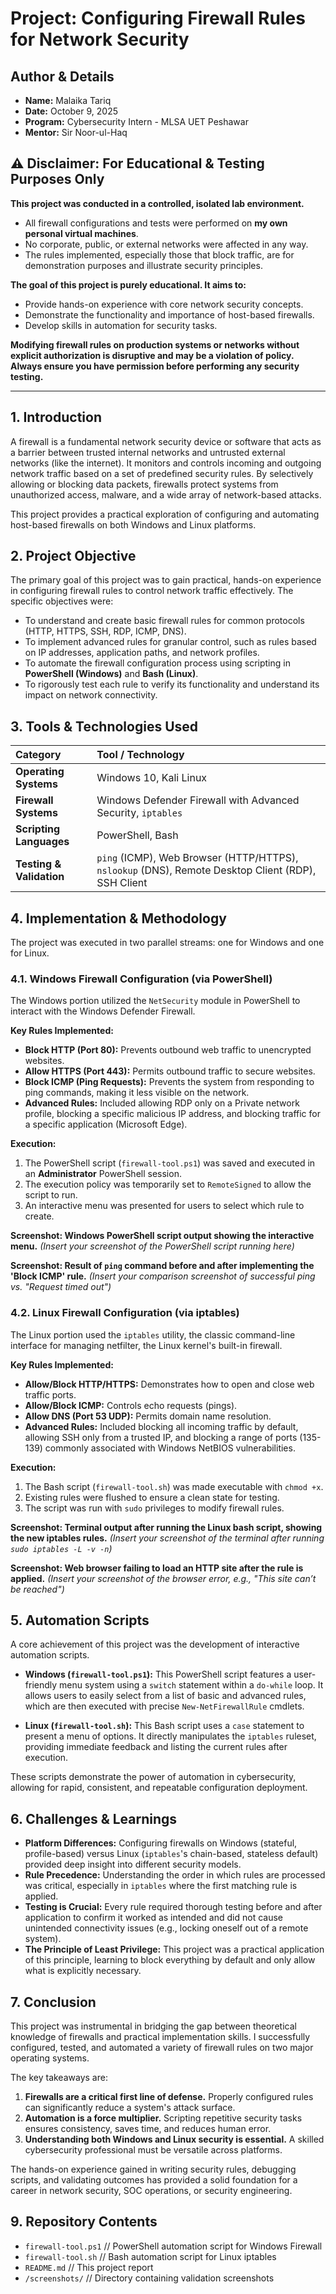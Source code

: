 # **Project: Configuring Firewall Rules for Network Security**

## **Author & Details**

*   **Name:** Malaika Tariq
*   **Date:** October 9, 2025
*   **Program:** Cybersecurity Intern - MLSA UET Peshawar
*   **Mentor:** Sir Noor-ul-Haq

## **⚠️ Disclaimer: For Educational & Testing Purposes Only**

**This project was conducted in a controlled, isolated lab environment.**
*   All firewall configurations and tests were performed on **my own personal virtual machines**.
*   No corporate, public, or external networks were affected in any way.
*   The rules implemented, especially those that block traffic, are for demonstration purposes and illustrate security principles.

**The goal of this project is purely educational. It aims to:**
*   Provide hands-on experience with core network security concepts.
*   Demonstrate the functionality and importance of host-based firewalls.
*   Develop skills in automation for security tasks.

**Modifying firewall rules on production systems or networks without explicit authorization is disruptive and may be a violation of policy. Always ensure you have permission before performing any security testing.**

---

## **1. Introduction**

A firewall is a fundamental network security device or software that acts as a barrier between trusted internal networks and untrusted external networks (like the internet). It monitors and controls incoming and outgoing network traffic based on a set of predefined security rules. By selectively allowing or blocking data packets, firewalls protect systems from unauthorized access, malware, and a wide array of network-based attacks.

This project provides a practical exploration of configuring and automating host-based firewalls on both Windows and Linux platforms.

## **2. Project Objective**

The primary goal of this project was to gain practical, hands-on experience in configuring firewall rules to control network traffic effectively. The specific objectives were:

*   To understand and create basic firewall rules for common protocols (HTTP, HTTPS, SSH, RDP, ICMP, DNS).
*   To implement advanced rules for granular control, such as rules based on IP addresses, application paths, and network profiles.
*   To automate the firewall configuration process using scripting in **PowerShell (Windows)** and **Bash (Linux)**.
*   To rigorously test each rule to verify its functionality and understand its impact on network connectivity.

## **3. Tools & Technologies Used**

| Category | Tool / Technology |
| :--- | :--- |
| **Operating Systems** | Windows 10, Kali Linux |
| **Firewall Systems** | Windows Defender Firewall with Advanced Security, `iptables` |
| **Scripting Languages** | PowerShell, Bash |
| **Testing & Validation** | `ping` (ICMP), Web Browser (HTTP/HTTPS), `nslookup` (DNS), Remote Desktop Client (RDP), SSH Client |

## **4. Implementation & Methodology**

The project was executed in two parallel streams: one for Windows and one for Linux.

### **4.1. Windows Firewall Configuration (via PowerShell)**

The Windows portion utilized the `NetSecurity` module in PowerShell to interact with the Windows Defender Firewall.

**Key Rules Implemented:**
*   **Block HTTP (Port 80):** Prevents outbound web traffic to unencrypted websites.
*   **Allow HTTPS (Port 443):** Permits outbound traffic to secure websites.
*   **Block ICMP (Ping Requests):** Prevents the system from responding to ping commands, making it less visible on the network.
*   **Advanced Rules:** Included allowing RDP only on a Private network profile, blocking a specific malicious IP address, and blocking traffic for a specific application (Microsoft Edge).

**Execution:**
1.  The PowerShell script (`firewall-tool.ps1`) was saved and executed in an **Administrator** PowerShell session.
2.  The execution policy was temporarily set to `RemoteSigned` to allow the script to run.
3.  An interactive menu was presented for users to select which rule to create.

**Screenshot: Windows PowerShell script output showing the interactive menu.**
*(Insert your screenshot of the PowerShell script running here)*

**Screenshot: Result of `ping` command before and after implementing the 'Block ICMP' rule.**
*(Insert your comparison screenshot of successful ping vs. "Request timed out")*

### **4.2. Linux Firewall Configuration (via iptables)**

The Linux portion used the `iptables` utility, the classic command-line interface for managing netfilter, the Linux kernel's built-in firewall.

**Key Rules Implemented:**
*   **Allow/Block HTTP/HTTPS:** Demonstrates how to open and close web traffic ports.
*   **Allow/Block ICMP:** Controls echo requests (pings).
*   **Allow DNS (Port 53 UDP):** Permits domain name resolution.
*   **Advanced Rules:** Included blocking all incoming traffic by default, allowing SSH only from a trusted IP, and blocking a range of ports (135-139) commonly associated with Windows NetBIOS vulnerabilities.

**Execution:**
1.  The Bash script (`firewall-tool.sh`) was made executable with `chmod +x`.
2.  Existing rules were flushed to ensure a clean state for testing.
3.  The script was run with `sudo` privileges to modify firewall rules.

**Screenshot: Terminal output after running the Linux bash script, showing the new iptables rules.**
*(Insert your screenshot of the terminal after running `sudo iptables -L -v -n`)*

**Screenshot: Web browser failing to load an HTTP site after the rule is applied.**
*(Insert your screenshot of the browser error, e.g., "This site can’t be reached")*

## **5. Automation Scripts**

A core achievement of this project was the development of interactive automation scripts.

*   **Windows (`firewall-tool.ps1`):** This PowerShell script features a user-friendly menu system using a `switch` statement within a `do-while` loop. It allows users to easily select from a list of basic and advanced rules, which are then executed with precise `New-NetFirewallRule` cmdlets.

*   **Linux (`firewall-tool.sh`):** This Bash script uses a `case` statement to present a menu of options. It directly manipulates the `iptables` ruleset, providing immediate feedback and listing the current rules after execution.

These scripts demonstrate the power of automation in cybersecurity, allowing for rapid, consistent, and repeatable configuration deployment.

## **6. Challenges & Learnings**

*   **Platform Differences:** Configuring firewalls on Windows (stateful, profile-based) versus Linux (`iptables`'s chain-based, stateless default) provided deep insight into different security models.
*   **Rule Precedence:** Understanding the order in which rules are processed was critical, especially in `iptables` where the first matching rule is applied.
*   **Testing is Crucial:** Every rule required thorough testing before and after application to confirm it worked as intended and did not cause unintended connectivity issues (e.g., locking oneself out of a remote system).
*   **The Principle of Least Privilege:** This project was a practical application of this principle, learning to block everything by default and only allow what is explicitly necessary.

## **7. Conclusion**

This project was instrumental in bridging the gap between theoretical knowledge of firewalls and practical implementation skills. I successfully configured, tested, and automated a variety of firewall rules on two major operating systems.

The key takeaways are:
1.  **Firewalls are a critical first line of defense.** Properly configured rules can significantly reduce a system's attack surface.
2.  **Automation is a force multiplier.** Scripting repetitive security tasks ensures consistency, saves time, and reduces human error.
3.  **Understanding both Windows and Linux security is essential.** A skilled cybersecurity professional must be versatile across platforms.

The hands-on experience gained in writing security rules, debugging scripts, and validating outcomes has provided a solid foundation for a career in network security, SOC operations, or security engineering.


## **9. Repository Contents**

*   `firewall-tool.ps1` // PowerShell automation script for Windows Firewall
*   `firewall-tool.sh` // Bash automation script for Linux iptables
*   `README.md` // This project report
*   `/screenshots/` // Directory containing validation screenshots
